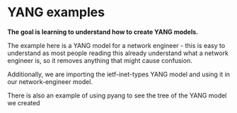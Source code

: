 # YANG examples

**The goal is learning to understand how to create YANG models.**

The example here is a YANG model for a network engineer - this is easy to understand as most people reading this already understand what a network engineer is, so it removes anything that might cause confusion.

Additionally, we are importing the ietf-inet-types YANG model and using it in our network-engineer model.

There is also an example of using pyang to see the tree of the YANG model we created